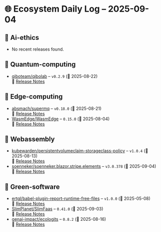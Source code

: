 # 🌐 Ecosystem Daily Log – 2025-09-04

## 🔹 Ai-ethics
- No recent releases found.

## 🔹 Quantum-computing
- [qiboteam/qibolab](https://github.com/qiboteam/qibolab/releases/tag/v0.2.9) – `v0.2.9` (📅 2025-08-22)  
  🔗 [Release Notes](https://github.com/qiboteam/qibolab/releases/tag/v0.2.9)

## 🔹 Edge-computing
- [absmach/supermq](https://github.com/absmach/supermq/releases/tag/v0.18.0) – `v0.18.0` (📅 2025-08-21)  
  🔗 [Release Notes](https://github.com/absmach/supermq/releases/tag/v0.18.0)
- [WasmEdge/WasmEdge](https://github.com/WasmEdge/WasmEdge/releases/tag/0.15.0) – `0.15.0` (📅 2025-08-04)  
  🔗 [Release Notes](https://github.com/WasmEdge/WasmEdge/releases/tag/0.15.0)

## 🔹 Webassembly
- [kubewarden/persistentvolumeclaim-storageclass-policy](https://github.com/kubewarden/persistentvolumeclaim-storageclass-policy/releases/tag/v1.0.4) – `v1.0.4` (📅 2025-08-13)  
  🔗 [Release Notes](https://github.com/kubewarden/persistentvolumeclaim-storageclass-policy/releases/tag/v1.0.4)
- [soenneker/soenneker.blazor.stripe.elements](https://github.com/soenneker/soenneker.blazor.stripe.elements/releases/tag/v3.0.378) – `v3.0.378` (📅 2025-09-04)  
  🔗 [Release Notes](https://github.com/soenneker/soenneker.blazor.stripe.elements/releases/tag/v3.0.378)

## 🔹 Green-software
- [ertgl/babel-plugin-report-runtime-free-files](https://github.com/ertgl/babel-plugin-report-runtime-free-files/releases/tag/v1.0.0) – `v1.0.0` (📅 2025-05-08)  
  🔗 [Release Notes](https://github.com/ertgl/babel-plugin-report-runtime-free-files/releases/tag/v1.0.0)
- [SlimPlanet/SlimFaas](https://github.com/SlimPlanet/SlimFaas/releases/tag/0.41.0) – `0.41.0` (📅 2025-09-03)  
  🔗 [Release Notes](https://github.com/SlimPlanet/SlimFaas/releases/tag/0.41.0)
- [genai-impact/ecologits](https://github.com/genai-impact/ecologits/releases/tag/0.8.2) – `0.8.2` (📅 2025-08-16)  
  🔗 [Release Notes](https://github.com/genai-impact/ecologits/releases/tag/0.8.2)